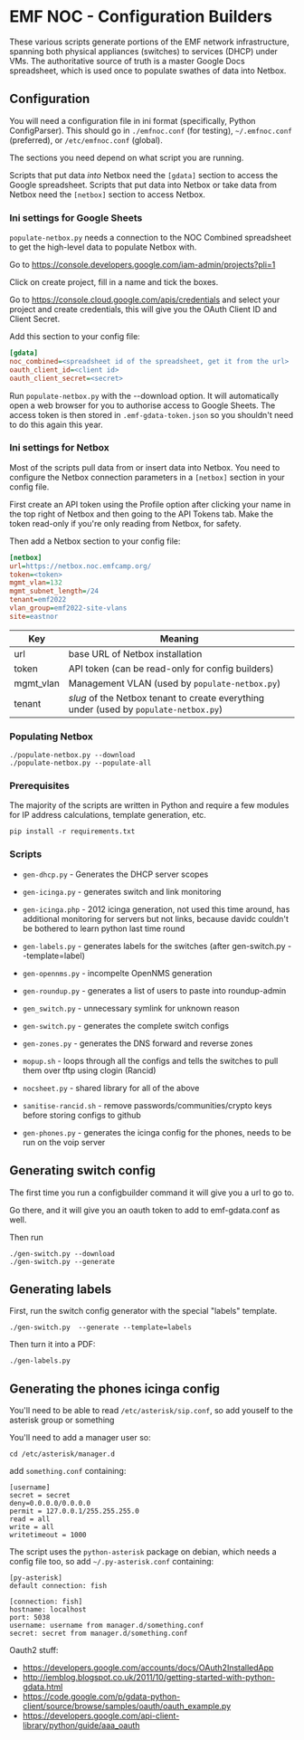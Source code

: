 # EMF NOC - Configuration Builders

These various scripts generate portions of the EMF network infrastructure, spanning both physical appliances (switches)
to services (DHCP) under VMs. The authoritative source of truth is a master Google Docs spreadsheet, which is used
once to populate swathes of data into Netbox.

## Configuration

You will need a configuration file in ini format (specifically, Python ConfigParser).
This should go in `./emfnoc.conf` (for testing), `~/.emfnoc.conf` (preferred), or `/etc/emfnoc.conf` (global).

The sections you need depend on what script you are running.

Scripts that put data *into* Netbox need the `[gdata]` section to access the Google spreadsheet.
Scripts that put data into Netbox or take data from Netbox need the `[netbox]` section to access Netbox.

### Ini settings for Google Sheets

`populate-netbox.py` needs a connection to the NOC Combined spreadsheet to get the high-level data to populate Netbox
with.

Go to https://console.developers.google.com/iam-admin/projects?pli=1

Click on create project, fill in a name and tick the boxes.

Go to https://console.cloud.google.com/apis/credentials and select  your project
and create credentials, this will give you the OAuth Client ID and Client Secret.

Add this section to your config file:

```ini
[gdata]
noc_combined=<spreadsheet id of the spreadsheet, get it from the url>
oauth_client_id=<client id>
oauth_client_secret=<secret>
```

Run `populate-netbox.py` with the --download option. It will automatically open a web browser for you to authorise
access to Google Sheets. The access token is then stored in `.emf-gdata-token.json` so you shouldn't need to do this
again this year.

### Ini settings for Netbox

Most of the scripts pull data from or insert data into Netbox. You need to configure the Netbox connection parameters
in a `[netbox]` section in your config file.

First create an API token using the Profile option after clicking your name in the top right of Netbox and then going
to the API Tokens tab. Make the token read-only if you're only reading from Netbox, for safety.

Then add a Netbox section to your config file:

```ini
[netbox]
url=https://netbox.noc.emfcamp.org/
token=<token>
mgmt_vlan=132
mgmt_subnet_length=/24
tenant=emf2022
vlan_group=emf2022-site-vlans
site=eastnor
```

| Key | Meaning |
|-----|---------|
| url | base URL of Netbox installation |
| token | API token (can be read-only for config builders) |
| mgmt_vlan | Management VLAN (used by `populate-netbox.py`) |
| tenant | *slug* of the Netbox tenant to create everything under (used by `populate-netbox.py`) |

### Populating Netbox

```
./populate-netbox.py --download
./populate-netbox.py --populate-all
```


### Prerequisites

The majority of the scripts are written in Python and require a few modules for IP address calculations, template
generation, etc.

```
pip install -r requirements.txt
```

### Scripts

* `gen-dhcp.py` - Generates the DHCP server scopes

* `gen-icinga.py` - generates switch and link monitoring

* `gen-icinga.php` - 2012 icinga generation, not used this time around, has additional monitoring for servers but not
  links, because davidc couldn't be bothered to learn python last time round

* `gen-labels.py` - generates labels for the switches (after gen-switch.py --template=label)

* `gen-opennms.py` - incompelte OpenNMS generation

* `gen-roundup.py` - generates a list of users to paste into roundup-admin

* `gen_switch.py` - unnecessary symlink for unknown reason

* `gen-switch.py` - generates the complete switch configs

* `gen-zones.py` - generates the DNS forward and reverse zones

* `mopup.sh` - loops through all the configs and tells the switches to pull them over tftp using clogin (Rancid)

* `nocsheet.py` - shared library for all of the above

* `sanitise-rancid.sh` - remove passwords/communities/crypto keys before storing configs to github

* `gen-phones.py` - generates the icinga config for the phones, needs to be run on the voip server

Generating switch config
------------------------

The first time you run a configbuilder command it will give you a url to go to.

Go there, and it will give you an oauth token to add to emf-gdata.conf as well.

Then run

```
./gen-switch.py --download
./gen-switch.py --generate
```

Generating labels
-----------------

First, run the switch config generator with the special "labels" template.

```
./gen-switch.py  --generate --template=labels
```

Then turn it into a PDF:

```
./gen-labels.py
```

## Generating the phones icinga config

You'll need to be able to read `/etc/asterisk/sip.conf`, so add youself to the asterisk group or something

You'll need to add a manager user so:

```
cd /etc/asterisk/manager.d
```

add `something.conf` containing:

```
[username]
secret = secret
deny=0.0.0.0/0.0.0.0
permit = 127.0.0.1/255.255.255.0
read = all
write = all
writetimeout = 1000
```

The script uses the `python-asterisk` package on debian, which needs a config file too, so add `~/.py-asterisk.conf`
containing:

```
[py-asterisk]
default connection: fish

[connection: fish]
hostname: localhost
port: 5038
username: username from manager.d/something.conf
secret: secret from manager.d/something.conf
```

Oauth2 stuff:

* https://developers.google.com/accounts/docs/OAuth2InstalledApp
* http://iemblog.blogspot.co.uk/2011/10/getting-started-with-python-gdata.html
* https://code.google.com/p/gdata-python-client/source/browse/samples/oauth/oauth_example.py
* https://developers.google.com/api-client-library/python/guide/aaa_oauth

